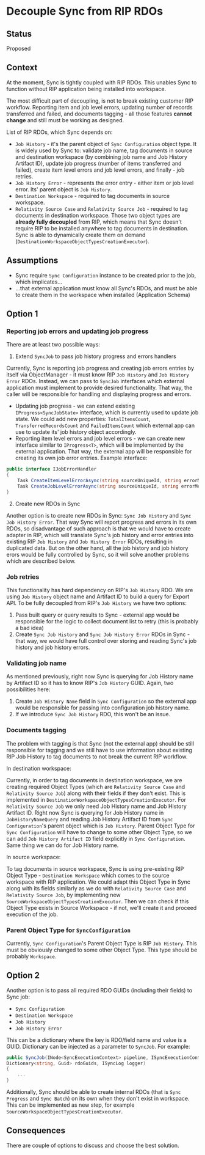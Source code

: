 # Decouple Sync from RIP RDOs

## Status

Proposed

## Context

At the moment, Sync is tightly coupled with RIP RDOs. This unables Sync to function without RIP application being installed into workspace.

The most difficult part of decoupling, is not to break existing customer RIP workflow. Reporting item and job level errors, updating number of records transferred and failed, and documents tagging - all those features **cannot change** and still must be working as designed.

List of RIP RDOs, which Sync depends on:

- `Job History` - it's the parent object of `Sync Configuration` object type. It is widely used by Sync to: validate job name, tag documents in source and destination workspace (by combining job name and Job History Artifact ID), update job progress (number of items transferred and failed), create item level errors and job level errors, and finally - job retries.
- `Job History Error` - represents the error entry - either item or job level error. Its' parent object is `Job History`.
- `Destination Workspace` - required to tag documents in source workspace.
- `Relativity Source Case` and `Relativity Source Job` - required to tag documents in destination workspace. Those two object types are **already fully decoupled** from RIP, which means that Sync doesn't require RIP to be installed anywhere to tag documents in destination. Sync is able to dynamically create them on demand (`DestinationWorkspaceObjectTypesCreationExecutor`).

## Assumptions

- Sync require `Sync Configuration` instance to be created prior to the job, which implicates...
- ...that external application must know all Sync's RDOs, and must be able to create them in the workspace when installed (Application Schema)

## Option 1

### **Reporting job errors and updating job progress**

There are at least two possible ways:

1. Extend `SyncJob` to pass job history progress and errors handlers

Currently, Sync is reporting job progress and creating job errors entries by itself via ObjectManager - it must know RIP `Job History` and `Job History Error` RDOs. Instead, we can pass to `SyncJob` interfaces which external application must implement to provide desired functionality. That way, the caller will be responsible for handling and displaying progress and errors.

- Updating job progress - we can extend existing `IProgress<SyncJobState>` interface, which is currently used to update job state. We could add new properties: `TotalItemsCount`, `TransferredRecordsCount` and `FailedItemsCount` which external app can use to update its' job history object accordingly.
- Reporting item level errors and job level errors - we can create new interface similar to `IProgress<T>`, which will be implemented by the external application. That way, the external app will be responsible for creating its own job error entries. Example interface:

```cs
public interface IJobErrorHandler
{
    Task CreateItemLevelErrorAsync(string sourceUniqueId, string errorMessage, string stackTrace);
    Task CreateJobLevelErrorAsync(string sourceUniqueId, string errorMessage, string stackTrace);
}
```

2. Create new RDOs in Sync

Another option is to create new RDOs in Sync: `Sync Job History` and `Sync Job History Error`. That way Sync will report progress and errors in its own RDOs, so disadvantage of such approach is that we would have to create adapter in RIP, which will translate Sync's job history and error entries into existing RIP `Job History` and `Job History Error` RDOs, resulting in duplicated data. But on the other hand, all the job history and job history erors would be fully controlled by Sync, so it will solve another problems which are described below.

### **Job retries**

This functionality has hard dependency on RIP's `Job History` RDO. We are using `Job History` object name and Artifact ID to build a query for Export API. To be fully decoupled from RIP's `Job History` we have two options:

1. Pass built query or query results to Sync - external app would be responsible for the logic to collect document list to retry (this is probably a bad idea)
2. Create `Sync Job History` and `Sync Job History Error` RDOs in Sync - that way, we would have full control over storing and reading Sync's job history and job history errors.

### **Validating job name**

As mentioned previously, right now Sync is querying for Job History name by Artifact ID so it has to know RIP's `Job History` GUID. Again, two possibilities here:

1. Create `Job History Name` field in `Sync Configuration` so the external app would be responsible for passing into configuration job history name.
2. If we introduce `Sync Job History` RDO, this won't be an issue.

### **Documents tagging**

The problem with tagging is that Sync (not the external app) should be still responsible for tagging and we still have to use information about existing RIP Job History to tag documents to not break the current RIP workflow.

In destination workspace:

Currently, in order to tag documents in destination workspace, we are creating required Object Types (which are `Relativity Source Case` and `Relativity Source Job`) along with their fields if they don't exist. This is implemented in `DestinationWorkspaceObjectTypesCreationExecutor`. For `Relativity Source Job` we only need Job History name and Job History Artifact ID. Right now Sync is querying for Job History name in `JobHistoryNameQuery` and reading Job History Artifact ID from `Sync Configuration`'s parent object which is `Job History`. Parent Object Type for `Sync Configuration` will have to change to some other Object Type, so we can add `Job History Artifact ID` field explicitly in `Sync Configuration`. Same thing we can do for Job History name.

In source workspace:

To tag documents in source workspace, Sync is using pre-existing RIP Object Type - `Destination Workspace` which comes to the source workspace with RIP application. We could adapt this Object Type in Sync along with its fields similarly as we do with `Relativity Source Case` and `Relativity Source Job`, by implementing new `SourceWorkspaceObjectTypesCreationExecutor`. Then we can check if this Object Type exists in Source Workspace - if not, we'll create it and proceed execution of the job.

### **Parent Object Type for `SyncConfiguration`**

Currently, `Sync Configuration`'s Parent Object Type is RIP `Job History`. This must be obviously changed to some other Object Type. This type should be probably `Workspace`.

## Option 2

Another option is to pass all required RDO GUIDs (including their fields) to Sync job:

- `Sync Configuration`
- `Destination Workspace`
- `Job History`
- `Job History Error`

This can be a dictionary where the key is RDO/field name and value is a GUID. Dictionary can be injected as a parameter to `SyncJob`. For example:

```cs
public SyncJob(INode<SyncExecutionContext> pipeline, ISyncExecutionContextFactory executionContextFactory, SyncJobParameters syncJobParameters, IProgress<SyncJobState> syncProgress, 
Dictionary<string, Guid> rdoGuids, ISyncLog logger)
{
    ...
}
```

Additionally, Sync should be able to create internal RDOs (that is `Sync Progress` and `Sync Batch`) on its own when they don't exist in workspace. This can be implemented as new step, for example `SourceWorkspaceObjectTypesCreationExecutor`.

## Consequences

There are couple of options to discuss and choose the best solution.
